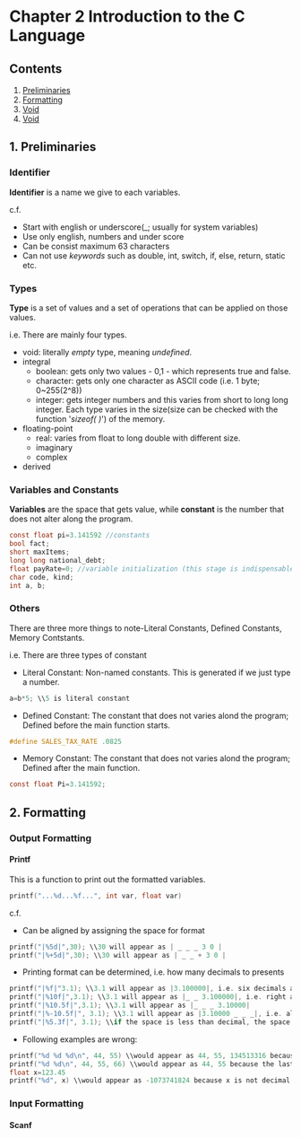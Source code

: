 # Chapter 2 Introduction to the C Language

## Contents
1. [Preliminaries](#1-preliminaries)
2. [Formatting](#2-formatting)
3. [Void](#3-void)
4. [Void](#4-void)

## 1. Preliminaries
### Identifier
**Identifier** is a name we give to each variables.

c.f.
- Start with english or underscore(_; usually for system variables)
- Use only english, numbers and under score
- Can be consist maximum 63 characters
- Can not use _keywords_ such as double, int, switch, if, else, return, static etc.

### Types
**Type** is a set of values and a set of operations that can be applied on those values.

i.e. There are mainly four types.

- void: literally _empty_ type, meaning _undefined_.
- integral
     - boolean: gets only two values - 0,1 - which represents true and false.
     - character: gets only one character as ASCII code (i.e. 1 byte; 0~255(2^8))
     - integer: gets integer numbers and this varies from short to long long integer. Each type varies in the size(size can be checked with the function '_sizeof( )_') of the memory.
- floating-point
     - real: varies from float to long double with different size.
     - imaginary
     - complex
- derived

### Variables and Constants

**Variables** are the space that gets value, while **constant** is the number that does not alter along the program.
```c
const float pi=3.141592 //constants
bool fact;
short maxItems;
long long national_debt;
float payRate=0; //variable initialization (this stage is indispensable if we use the same variable repeatedly) 
char code, kind;
int a, b;
```

### Others

There are three more things to note-Literal Constants, Defined Constants, Memory Contstants.

i.e. There are three types of constant

- Literal Constant: Non-named constants. This is generated if we just type a number.

```c
a=b*5; \\5 is literal constant
```

- Defined Constant: The constant that does not varies alond the program; Defined before the main function starts.

```c
#define SALES_TAX_RATE .0825
```

- Memory Constant: The constant that does not varies alond the program; Defined after the main function.

```c
const float Pi=3.141592;
```


## 2. Formatting
### Output Formatting
#### Printf
This is a function to print out the formatted variables.

```c
printf("...%d...%f...", int var, float var)
```

c.f. 

- Can be aligned by assigning the space for format
```c
printf("|%5d|",30); \\30 will appear as | _ _ _ 3 0 |
printf("|%+5d|",30); \\30 will appear as | _ _ + 3 0 |
```
- Printing format can be determined, i.e. how many decimals to presents
```c
printf("|%f|"3.1); \\3.1 will appear as |3.100000|, i.e. six decimals are default
printf("|%10f|",3.1); \\3.1 will appear as |_ _ 3.100000|, i.e. right alignment is default
printf("|%10.5f|",3.1); \\3.1 will appear as |_ _ _ 3.10000|
printf("|%-10.5f|", 3.1); \\3.1 will appear as |3.10000 _ _ _|, i.e. alignment can be changed by putting '-' sign
printf("|%5.3f|", 3.1); \\if the space is less than decimal, the space number would be ignored; |3.100|
```
- Following examples are wrong:
```c
printf("%d %d %d\n", 44, 55) \\would appear as 44, 55, 134513316 because the last format is not determined
printf("%d %d\n", 44, 55, 66) \\would appear as 44, 55 because the last format is not assigned
float x=123.45
printf("%d", x) \\would appear as -1073741824 because x is not decimal number(integer)
```

### Input Formatting
#### Scanf

